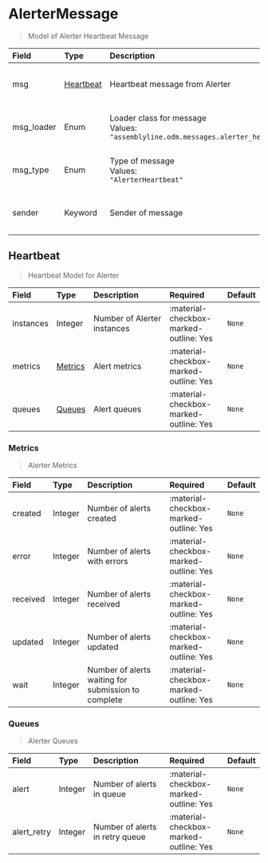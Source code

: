 [comment]: # (AUTOGENERATED MARKDOWN CONTENT. UPDATES TO ODM DOCUMENTATION SHOULD BE DONE THROUGH ASSEMBLYLINE-BASE REPO!)
# AlerterMessage
> Model of Alerter Heartbeat Message

| Field | Type | Description | Required | Default |
| :--- | :--- | :--- | :--- | :--- |
| msg | [Heartbeat](/assemblyline4_docs/odm/messages/alerter_heartbeat/#heartbeat) | Heartbeat message from Alerter | <div style="width:100px">:material-checkbox-marked-outline: Yes</div> | `None` |
| msg_loader | Enum | Loader class for message<br>Values:<br>`"assemblyline.odm.messages.alerter_heartbeat.AlerterMessage"` | <div style="width:100px">:material-checkbox-marked-outline: Yes</div> | `assemblyline.odm.messages.alerter_heartbeat.AlerterMessage` |
| msg_type | Enum | Type of message<br>Values:<br>`"AlerterHeartbeat"` | <div style="width:100px">:material-checkbox-marked-outline: Yes</div> | `AlerterHeartbeat` |
| sender | Keyword | Sender of message | <div style="width:100px">:material-checkbox-marked-outline: Yes</div> | `None` |


[comment]: # (AUTOGENERATED MARKDOWN CONTENT. UPDATES TO ODM DOCUMENTATION SHOULD BE DONE THROUGH ASSEMBLYLINE-BASE REPO!)
## Heartbeat
> Heartbeat Model for Alerter

| Field | Type | Description | Required | Default |
| :--- | :--- | :--- | :--- | :--- |
| instances | Integer | Number of Alerter instances | <div style="width:100px">:material-checkbox-marked-outline: Yes</div> | `None` |
| metrics | [Metrics](/assemblyline4_docs/odm/messages/alerter_heartbeat/#metrics) | Alert metrics | <div style="width:100px">:material-checkbox-marked-outline: Yes</div> | `None` |
| queues | [Queues](/assemblyline4_docs/odm/messages/alerter_heartbeat/#queues) | Alert queues | <div style="width:100px">:material-checkbox-marked-outline: Yes</div> | `None` |


[comment]: # (AUTOGENERATED MARKDOWN CONTENT. UPDATES TO ODM DOCUMENTATION SHOULD BE DONE THROUGH ASSEMBLYLINE-BASE REPO!)
### Metrics
> Alerter Metrics

| Field | Type | Description | Required | Default |
| :--- | :--- | :--- | :--- | :--- |
| created | Integer | Number of alerts created | <div style="width:100px">:material-checkbox-marked-outline: Yes</div> | `None` |
| error | Integer | Number of alerts with errors | <div style="width:100px">:material-checkbox-marked-outline: Yes</div> | `None` |
| received | Integer | Number of alerts received | <div style="width:100px">:material-checkbox-marked-outline: Yes</div> | `None` |
| updated | Integer | Number of alerts updated | <div style="width:100px">:material-checkbox-marked-outline: Yes</div> | `None` |
| wait | Integer | Number of alerts waiting for submission to complete | <div style="width:100px">:material-checkbox-marked-outline: Yes</div> | `None` |


[comment]: # (AUTOGENERATED MARKDOWN CONTENT. UPDATES TO ODM DOCUMENTATION SHOULD BE DONE THROUGH ASSEMBLYLINE-BASE REPO!)
### Queues
> Alerter Queues

| Field | Type | Description | Required | Default |
| :--- | :--- | :--- | :--- | :--- |
| alert | Integer | Number of alerts in queue | <div style="width:100px">:material-checkbox-marked-outline: Yes</div> | `None` |
| alert_retry | Integer | Number of alerts in retry queue | <div style="width:100px">:material-checkbox-marked-outline: Yes</div> | `None` |


